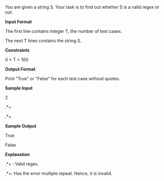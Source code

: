 You are given a string S.
Your task is to find out whether S is a valid regex or not.

**Input Format**

The first line contains integer T, the number of test cases.

The next T lines contains the string S.

**Constraints**

0 < T < 100

**Output Format**

Print "True" or "False" for each test case without quotes.

**Sample Input**

2

.*\+

.*+

**Sample Output**

True

False

**Explanation**

.*\+ : Valid regex.

.*+: Has the error multiple repeat. Hence, it is invalid.